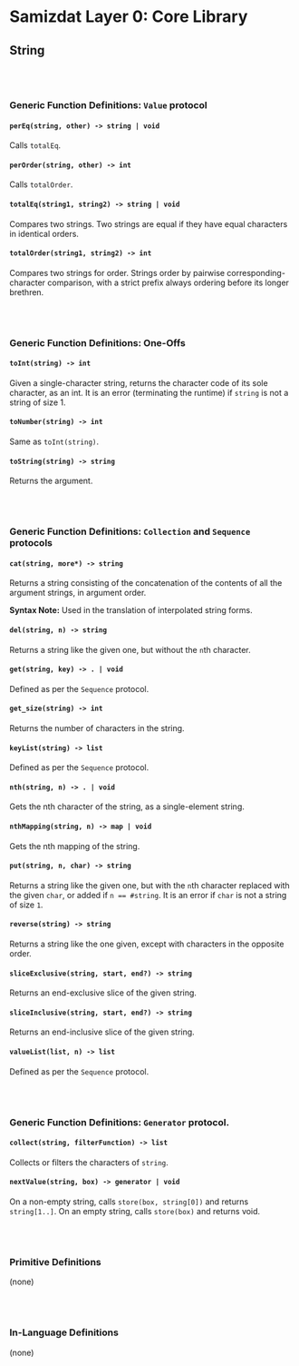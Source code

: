Samizdat Layer 0: Core Library
==============================

String
------

<br><br>
### Generic Function Definitions: `Value` protocol

#### `perEq(string, other) -> string | void`

Calls `totalEq`.

#### `perOrder(string, other) -> int`

Calls `totalOrder`.

#### `totalEq(string1, string2) -> string | void`

Compares two strings. Two strings are equal if they have equal characters in
identical orders.

#### `totalOrder(string1, string2) -> int`

Compares two strings for order. Strings order by pairwise
corresponding-character comparison, with a strict prefix always ordering
before its longer brethren.

<br><br>
### Generic Function Definitions: One-Offs

#### `toInt(string) -> int`

Given a single-character string, returns the character code
of its sole character, as an int. It is an error (terminating
the runtime) if `string` is not a string of size 1.

#### `toNumber(string) -> int`

Same as `toInt(string)`.

#### `toString(string) -> string`

Returns the argument.


<br><br>
### Generic Function Definitions: `Collection` and `Sequence` protocols

#### `cat(string, more*) -> string`

Returns a string consisting of the concatenation of the contents
of all the argument strings, in argument order.

**Syntax Note:** Used in the translation of interpolated string forms.

#### `del(string, n) -> string`

Returns a string like the given one, but without the `n`th character.

#### `get(string, key) -> . | void`

Defined as per the `Sequence` protocol.

#### `get_size(string) -> int`

Returns the number of characters in the string.

#### `keyList(string) -> list`

Defined as per the `Sequence` protocol.

#### `nth(string, n) -> . | void`

Gets the nth character of the string, as a single-element string.

#### `nthMapping(string, n) -> map | void`

Gets the nth mapping of the string.

#### `put(string, n, char) -> string`

Returns a string like the given one, but with the `n`th character replaced
with the given `char`, or added if `n == #string`. It is an error
if `char` is not a string of size `1`.

#### `reverse(string) -> string`

Returns a string like the one given, except with characters in the opposite
order.

#### `sliceExclusive(string, start, end?) -> string`

Returns an end-exclusive slice of the given string.

#### `sliceInclusive(string, start, end?) -> string`

Returns an end-inclusive slice of the given string.

#### `valueList(list, n) -> list`

Defined as per the `Sequence` protocol.


<br><br>
### Generic Function Definitions: `Generator` protocol.

#### `collect(string, filterFunction) -> list`

Collects or filters the characters of `string`.

#### `nextValue(string, box) -> generator | void`

On a non-empty string, calls `store(box, string[0])` and returns
`string[1..]`. On an empty string, calls `store(box)` and returns void.


<br><br>
### Primitive Definitions

(none)


<br><br>
### In-Language Definitions

(none)
